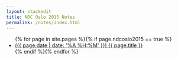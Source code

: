 ```yaml
---
layout: stackedit
title: NDC Oslo 2015 Notes
permalink: /notes/index.html
---
```



<ul>
{% for page in site.pages %}{% if page.ndcoslo2015 == true %}
<li>
  <a href="{{ page.url }}"> ({{ page.date | date: '%A %H:%M' }}) {{ page.title }}</a>
</li>
{% endif %}{% endfor %}
</ul>